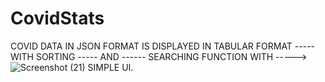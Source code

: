 # CovidStats
COVID DATA IN JSON FORMAT IS DISPLAYED IN TABULAR FORMAT
-----WITH SORTING ----- AND ------ SEARCHING FUNCTION WITH ----->
![Screenshot (21)](https://user-images.githubusercontent.com/79357098/177648480-779ce396-4cba-40f3-99d7-4d421dd8145f.png)
SIMPLE UI.

